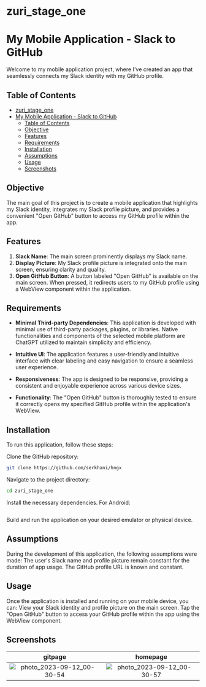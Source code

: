 # zuri_stage_one
# My Mobile Application - Slack to GitHub

Welcome to my mobile application project, where I've created an app that seamlessly connects my Slack identity with my GitHub profile.

## Table of Contents
- [zuri\_stage\_one](#zuri_stage_one)
- [My Mobile Application - Slack to GitHub](#my-mobile-application---slack-to-github)
  - [Table of Contents](#table-of-contents)
  - [Objective](#objective)
  - [Features](#features)
  - [Requirements](#requirements)
  - [Installation](#installation)
  - [Assumptions](#assumptions)
  - [Usage](#usage)
  - [Screenshots](#screenshots)

## Objective

The main goal of this project is to create a mobile application that highlights my Slack identity, integrates my Slack profile picture, and provides a convenient "Open GitHub" button to access my GitHub profile within the app.

## Features

1. **Slack Name**: The main screen prominently displays my Slack name.
2. **Display Picture**: My Slack profile picture is integrated onto the main screen, ensuring clarity and quality.
3. **Open GitHub Button**: A button labeled "Open GitHub" is available on the main screen. When pressed, it redirects users to my GitHub profile using a WebView component within the application.

## Requirements

- **Minimal Third-party Dependencies**: This application is developed with minimal use of third-party packages, plugins, or libraries. Native functionalities and components of the selected mobile platform are
ChatGPT
utilized to maintain simplicity and efficiency.

- **Intuitive UI**: The application features a user-friendly and intuitive interface with clear labeling and easy navigation to ensure a seamless user experience.

- **Responsiveness**: The app is designed to be responsive, providing a consistent and enjoyable experience across various device sizes.

- **Functionality**: The "Open GitHub" button is thoroughly tested to ensure it correctly opens my specified GitHub profile within the application's WebView.

## Installation
To run this application, follow these steps:

Clone the GitHub repository:

```bash
git clone https://github.com/serkhani/hngx
```
Navigate to the project directory:

```bash
cd zuri_stage_one
```
Install the necessary dependencies.
For Android:
```flutter pub get
```
Build and run the application on your desired emulator or physical device.

## Assumptions
During the development of this application, the following assumptions were made:
The user's Slack name and profile picture remain constant for the duration of app usage.
The GitHub profile URL is known and constant.

## Usage
Once the application is installed and running on your mobile device, you can:
View your Slack identity and profile picture on the main screen.
Tap the "Open GitHub" button to access your GitHub profile within the app using the WebView component.


## Screenshots
|gitpage|homepage|
|:---:|:---:|
|![photo_2023-09-12_00-30-54](https://github.com/Serkhani/hngx/assets/66341820/4ce9c320-9533-4c84-9d55-ac22f6c6b028)| ![photo_2023-09-12_00-30-57](https://github.com/Serkhani/hngx/assets/66341820/897afef5-73cb-425e-981e-8065dcba817c)|